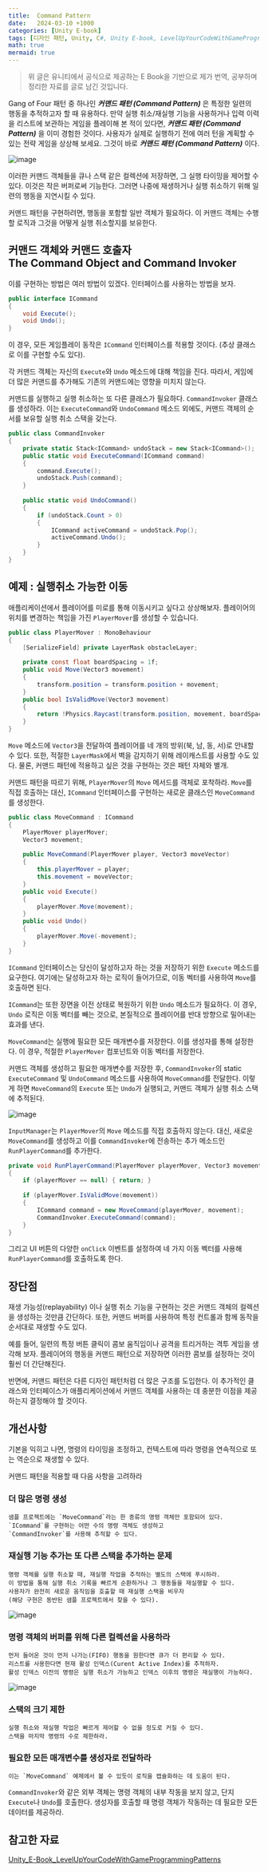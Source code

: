 ```yaml
---
title:  Command Pattern
date:   2024-03-10 +1000
categories: [Unity E-book]
tags: [디자인 패턴, Unity, C#, Unity E-book, LevelUpYourCodeWithGameProgrammingPatterns]
math: true
mermaid: true
---
```


> 위 글은 유니티에서 공식으로 제공하는 E Book을 기반으로 제가 번역, 공부하며 정리한 자료를 글로 남긴 것입니다.

Gang of Four 패턴 중 하나인 ***커맨드 패턴 (Command Pattern)*** 은 특정한 일련의 행동을 추적하고자 할 때 유용하다. 만약 실행 취소/재실행 기능을 사용하거나 입력 이력을 리스트에 보관하는 게임을 플레이해 본 적이 있다면, ***커맨드 패턴 (Command Pattern)*** 을 이미 경험한 것이다. 사용자가 실제로 실행하기 전에 여러 턴을 계획할 수 있는 전략 게임을 상상해 보세요. 그것이 바로 ***커맨드 패턴 (Command Pattern)*** 이다.

![image](https://github.com/BJH7536/BJH7536.github.io/assets/114412598/b4f9f438-760f-4996-a80e-4ebf399b0822)

이러한 커맨드 객체들을 큐나 스택 같은 컬렉션에 저장하면, 그 실행 타이밍을 제어할 수 있다. 이것은 작은 버퍼로써 기능한다. 그러면 나중에 재생하거나 실행 취소하기 위해 일련의 행동을 지연시킬 수 있다.

커맨드 패턴을 구현하려면, 행동을 포함할 일반 객체가 필요하다. 이 커맨드 객체는 수행할 로직과 그것을 어떻게 실행 취소할지를 보유한다.

## 커맨드 객체와 커맨드 호출자 <br> The Command Object and Command Invoker

이를 구현하는 방법은 여러 방법이 있겠다. 인터페이스를 사용하는 방법을 보자.

```cs
public interface ICommand
{
    void Execute();
    void Undo();
}
```

이 경우, 모든 게임플레이 동작은 `ICommand` 인터페이스를 적용할 것이다. 
(추상 클래스로 이를 구현할 수도 있다).

각 커맨드 객체는 자신의 `Execute`와 `Undo` 메소드에 대해 책임을 진다. 
따라서, 게임에 더 많은 커맨드를 추가해도 기존의 커맨드에는 영향을 미치지 않는다.

커맨드를 실행하고 실행 취소하는 또 다른 클래스가 필요하다. `CommandInvoker` 클래스를 생성하라. 이는 `ExecuteCommand`와 `UndoCommand` 메소드 외에도, 커맨드 객체의 순서를 보유할 실행 취소 스택을 갖는다.

```cs
public class CommandInvoker 
{ 
    private static Stack<ICommand> undoStack = new Stack<ICommand>(); 
    public static void ExecuteCommand(ICommand command) 
    { 
        command.Execute(); 
        undoStack.Push(command); 
    } 
    
    public static void UndoCommand() 
    { 
        if (undoStack.Count > 0) 
        { 
            ICommand activeCommand = undoStack.Pop(); 
            activeCommand.Undo(); 
        } 
    } 
}
```

## 예제 : 실행취소 가능한 이동

애플리케이션에서 플레이어를 미로를 통해 이동시키고 싶다고 상상해보자. 플레이어의 위치를 변경하는 책임을 가진 `PlayerMover`를 생성할 수 있습니다.

```cs
public class PlayerMover : MonoBehaviour 
{ 
    [SerializeField] private LayerMask obstacleLayer; 
    
    private const float boardSpacing = 1f; 
    public void Move(Vector3 movement) 
    { 
        transform.position = transform.position + movement;
    } 
    public bool IsValidMove(Vector3 movement) 
    { 
        return !Physics.Raycast(transform.position, movement, boardSpacing, obstacleLayer); 
    } 
}
```

`Move` 메소드에 `Vector3`을 전달하여 플레이어를 네 개의 방위(북, 남, 동, 서)로 안내할 수 있다. 
또한, 적절한 `LayerMask`에서 벽을 감지하기 위해 레이캐스트를 사용할 수도 있다. 
물론, 커맨드 패턴에 적용하고 싶은 것을 구현하는 것은 패턴 자체와 별개.

커맨드 패턴을 따르기 위해, `PlayerMover`의 `Move` 메서드를 객체로 포착하라. 
`Move`를 직접 호출하는 대신, `ICommand` 인터페이스를 구현하는 새로운 클래스인 `MoveCommand`를 생성한다. 

```cs
public class MoveCommand : ICommand 
{ 
    PlayerMover playerMover; 
    Vector3 movement; 
    
    public MoveCommand(PlayerMover player, Vector3 moveVector) 
    { 
        this.playerMover = player; 
        this.movement = moveVector; 
    } 
    public void Execute() 
    { 
        playerMover.Move(movement); 
    } 
    public void Undo() 
    { 
        playerMover.Move(-movement); 
    } 
}
```

`ICommand` 인터페이스는 당신이 달성하고자 하는 것을 저장하기 위한 `Execute` 메소드를 요구한다. 여기에는 달성하고자 하는 로직이 들어가므로, 이동 벡터를 사용하여 `Move`를 호출하면 된다.

`ICommand`는 또한 장면을 이전 상태로 복원하기 위한 `Undo` 메소드가 필요하다. 이 경우, `Undo` 로직은 이동 벡터를 빼는 것으로, 본질적으로 플레이어를 반대 방향으로 밀어내는 효과를 낸다.

`MoveCommand`는 실행에 필요한 모든 매개변수를 저장한다. 이를 생성자를 통해 설정한다. 
이 경우, 적절한 `PlayerMover` 컴포넌트와 이동 벡터를 저장한다.

커맨드 객체를 생성하고 필요한 매개변수를 저장한 후, `CommandInvoker`의 static `ExecuteCommand` 및 `UndoCommand` 메소드를 사용하여 `MoveCommand`를 전달한다. 이렇게 하면 `MoveCommand`의 `Execute` 또는 `Undo`가 실행되고, 커맨드 객체가 실행 취소 스택에 추적된다.

![image](https://github.com/BJH7536/BJH7536.github.io/assets/114412598/14af568b-d869-40bb-8ee7-ced1d68d6745)

`InputManager`는 `PlayerMover`의 `Move` 메소드를 직접 호출하지 않는다. 
대신, 새로운 `MoveCommand`를 생성하고 이를 `CommandInvoker`에 전송하는 추가 메소드인 `RunPlayerCommand`를 추가한다. 

```cs
private void RunPlayerCommand(PlayerMover playerMover, Vector3 movement)
{ 
    if (playerMover == null) { return; } 
    
    if (playerMover.IsValidMove(movement))
    { 
        ICommand command = new MoveCommand(playerMover, movement);
        CommandInvoker.ExecuteCommand(command); 
    } 
}
```

그리고 UI 버튼의 다양한 `onClick` 이벤트를 설정하여 네 가지 이동 벡터를 사용해 `RunPlayerCommand`를 호출하도록 한다.

## 장단점

재생 가능성(replayability) 이나 실행 취소 기능을 구현하는 것은 커맨드 객체의 컬렉션을 생성하는 것만큼 간단하다. 또한, 커맨드 버퍼를 사용하여 특정 컨트롤과 함께 동작을 순서대로 재생할 수도 있다.

예를 들어, 일련의 특정 버튼 클릭이 콤보 움직임이나 공격을 트리거하는 격투 게임을 생각해 보자. 플레이어의 행동을 커맨드 패턴으로 저장하면 이러한 콤보를 설정하는 것이 훨씬 더 간단해진다.

반면에, 커맨드 패턴은 다른 디자인 패턴처럼 더 많은 구조를 도입한다. 이 추가적인 클래스와 인터페이스가 애플리케이션에서 커맨드 객체를 사용하는 데 충분한 이점을 제공하는지 결정해야 할 것이다.

## 개선사항
기본을 익히고 나면, 명령의 타이밍을 조정하고, 컨텍스트에 따라 명령을 연속적으로 또는 역순으로 재생할 수 있다.

커맨드 패턴을 적용할 때 다음 사항을 고려하라

### 더 많은 명령 생성
    샘플 프로젝트에는 `MoveCommand`라는 한 종류의 명령 객체만 포함되어 있다. 
    `ICommand`를 구현하는 어떤 수의 명령 객체도 생성하고 
    `CommandInvoker`를 사용해 추적할 수 있다.

### 재실행 기능 추가는 또 다른 스택을 추가하는 문제
    명령 객체를 실행 취소할 때, 재실행 작업을 추적하는 별도의 스택에 푸시하라. 
    이 방법을 통해 실행 취소 기록을 빠르게 순환하거나 그 행동들을 재실행할 수 있다. 
    사용자가 완전히 새로운 움직임을 호출할 때 재실행 스택을 비우자
    (해당 구현은 동반된 샘플 프로젝트에서 찾을 수 있다).

![image](https://github.com/BJH7536/BJH7536.github.io/assets/114412598/f581a252-ee7c-4b2f-8233-c599b4510e00)

### 명령 객체의 버퍼를 위해 다른 컬렉션을 사용하라
    먼저 들어온 것이 먼저 나가는(FIFO) 행동을 원한다면 큐가 더 편리할 수 있다.
    리스트를 사용한다면 현재 활성 인덱스(Curent Active Index)를 추적하자.
    활성 인덱스 이전의 명령은 실행 취소가 가능하고 인덱스 이후의 명령은 재실행이 가능하다.

![image](https://github.com/BJH7536/BJH7536.github.io/assets/114412598/768a6cdb-aec8-4108-af27-6c98c2a2c440)

### 스택의 크기 제한
    실행 취소와 재실행 작업은 빠르게 제어할 수 없을 정도로 커질 수 있다. 
    스택을 마지막 명령의 수로 제한하라.

### 필요한 모든 매개변수를 생성자로 전달하라
    이는 `MoveCommand` 예제에서 볼 수 있듯이 로직을 캡슐화하는 데 도움이 된다.

`CommandInvoker`와 같은 외부 객체는 명령 객체의 내부 작동을 보지 않고, 단지 `Execute`나 `Undo`를 호출한다. 생성자를 호출할 때 명령 객체가 작동하는 데 필요한 모든 데이터를 제공하라.

## 참고한 자료
[Unity_E-Book_LevelUpYourCodeWithGameProgrammingPatterns](https://unity.com/kr/resources/level-up-your-code-with-game-programming-patterns)
